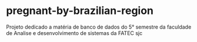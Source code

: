 # pregnant-by-brazilian-region
Projeto dedicado a matéria de banco de dados do 5° semestre da faculdade de Analise e desenvolvimento de sistemas da FATEC sjc
